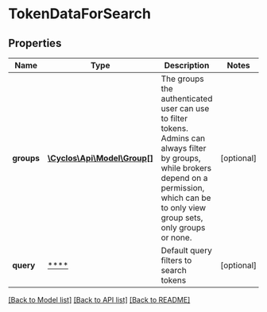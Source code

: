# TokenDataForSearch

## Properties
Name | Type | Description | Notes
------------ | ------------- | ------------- | -------------
**groups** | [**\Cyclos\Api\Model\Group[]**](Group.md) | The groups the authenticated user can use to filter tokens. Admins can always filter by groups, while brokers depend on a permission, which can be to only view group sets, only groups or none. | [optional] 
**query** | [****](.md) | Default query filters to search tokens | [optional] 

[[Back to Model list]](../../README.md#documentation-for-models) [[Back to API list]](../../README.md#documentation-for-api-endpoints) [[Back to README]](../../README.md)

